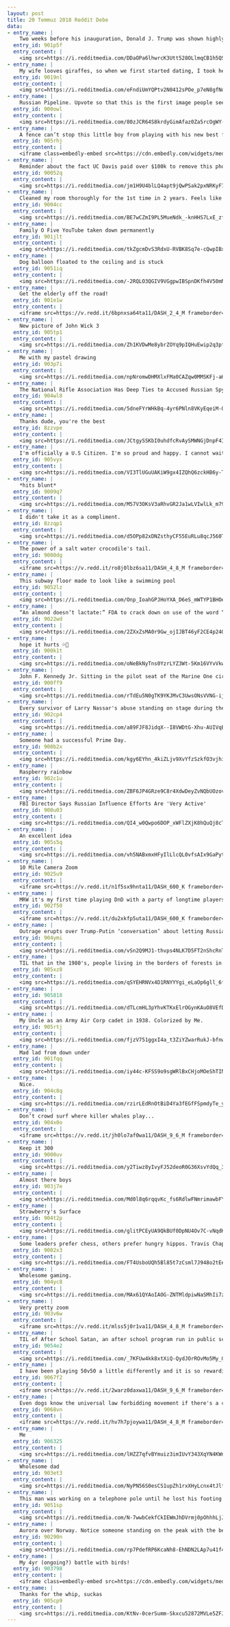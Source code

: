 ```yaml
---
layout: post
title: 20 Temmuz 2018 Reddit Debe
data:
- entry_name: |
    Two weeks before his inauguration, Donald J. Trump was shown highly classified intelligence indicating that President Vladimir V. Putin of Russia had personally ordered complex cyberattacks to sway the 2016 American election
  entry_id: 901p5f
  entry_content: |
    <img src=https://i.redditmedia.com/DDaOPa6lhwrcK3Utt528OLlmqCB1h5QSH9_LpBaYt-A.jpg?s=970af8e80b6c6dbed25ddea02409bcf3 frameborder=0>
- entry_name: |
    My wife looves giraffes, so when we first started dating, I took her to her first close up experience with one. This is still one of my favorite photos of her - it was pure bliss, followed by buckets of happy tears.
  entry_id: 9019nl
  entry_content: |
    <img src=https://i.redditmedia.com/eFndiUmYQPtv2N0412sPOe_p7eN8gfNdB-HY-16_QBI.jpg?s=cea8b1ff79222e4e2525aa0ea685a8c6 frameborder=0>
- entry_name: |
    Russian Pipeline. Upvote so that this is the first image people see when they Google “Russian Pipeline”
  entry_id: 900owl
  entry_content: |
    <img src=https://i.redditmedia.com/80zJCR64S8krdyGimAfaz0Za5rcOgWY-vGq3efQWiwo.jpg?s=b4fc4d1cc700c135f21e90ed61aa8f48 frameborder=0>
- entry_name: |
    A fence can’t stop this little boy from playing with his new best friend.
  entry_id: 905rhj
  entry_content: |
    <iframe class=embedly-embed src=https://cdn.embedly.com/widgets/media.html?src=https%3A%2F%2Fgfycat.com%2Fifr%2FTangibleAlarmingArabianoryx&url=https%3A%2F%2Fgfycat.com%2FTangibleAlarmingArabianoryx&image=https%3A%2F%2Fthumbs.gfycat.com%2FTangibleAlarmingArabianoryx-size_restricted.gif&key=2aa3c4d5f3de4f5b9120b660ad850dc9&type=text%2Fhtml&schema=gfycat width=360 height=640 scrolling=no frameborder=0 allow=autoplay; fullscreen allowfullscreen=true></iframe>
- entry_name: |
    Reminder about the fact UC Davis paid over $100k to remove this photo from the internet.
  entry_id: 90052q
  entry_content: |
    <img src=https://i.redditmedia.com/jm1H9U4blLQ4apt9jQwPSak2pxNRKyF7V5bV4NHcfG8.jpg?s=f98967b6bc232e74b0248316c77cbc0e frameborder=0>
- entry_name: |
    Cleaned my room thoroughly for the 1st time in 2 years. Feels like a physical sign my depression is getting better
  entry_id: 9004cc
  entry_content: |
    <img src=https://i.redditmedia.com/BE7wCZmI9PL5MueNdk_-knHHS7LxE_zfIwTCHLDR9O4.jpg?s=2cb74a42516b43c2f82fdf7b377b0ec4 frameborder=0>
- entry_name: |
    Family O Five YouTube taken down permanently
  entry_id: 901jlt
  entry_content: |
    <img src=https://i.redditmedia.com/tkZgcmDvS3RdxU-RVBK8Sq7e-cQwpIBxqNKR5W3wT8w.jpg?s=97b8294670072eed632e5e2f369a51ac frameborder=0>
- entry_name: |
    Dog balloon floated to the ceiling and is stuck
  entry_id: 9051iq
  entry_content: |
    <img src=https://i.redditmedia.com/-2RQLO3QGIV9VGgpwIBSpnDKfh4V50mNGqzt2ghnlfo.jpg?s=d9112de4c1bfc29c022db41102053313 frameborder=0>
- entry_name: |
    Get the elderly off the road!
  entry_id: 901e1w
  entry_content: |
    <iframe src=https://v.redd.it/6bpnxsa64ta11/DASH_2_4_M frameborder=0></iframe>
- entry_name: |
    New picture of John Wick 3
  entry_id: 905tp1
  entry_content: |
    <img src=https://i.redditmedia.com/Zh1KVDwMe8ybrZOYq9pIQHuEwip2q3pfGhjuKRLo88U.jpg?s=e0fa9c6c00cae14b4145f8f266a7149b frameborder=0>
- entry_name: |
    Me with my pastel drawing
  entry_id: 903p7i
  entry_content: |
    <img src=https://i.redditmedia.com/npNromwDHMXlxFMa0CAZqw0MMSKFj-aHx5rvgQNPXyA.jpg?s=32367452fb0109e8459ef69487aaec3d frameborder=0>
- entry_name: |
    The National Rifle Association Has Deep Ties to Accused Russian Spy Maria Butina - Here is the years’ worth of evidence.
  entry_id: 904wl8
  entry_content: |
    <img src=https://i.redditmedia.com/5dneFYrWHkBq-4yr6PNln8VKyEqeiM-O9RVgaFdBdk4.jpg?s=80fc085dafca286eb57cd1d231a0aed2 frameborder=0>
- entry_name: |
    Thanks dude, you're the best
  entry_id: 8zzvpe
  entry_content: |
    <img src=https://i.redditmedia.com/JCtgySSKbI0uhdfcRvAySMWNGjDnpF4INFsUQL2cEZU.jpg?s=044865c161797bc0fa8749a54b3bc358 frameborder=0>
- entry_name: |
    I'm officially a U.S Citizen. I'm so proud and happy. I cannot wait to vote!
  entry_id: 905vyx
  entry_content: |
    <img src=https://i.redditmedia.com/VI3TlUGuUAKiW9gx4IZQhQ6zckHB6y-TDNJOz1xs3_M.png?s=366f8e231e8eaa71f9748b39243655ac frameborder=0>
- entry_name: |
    *hits blunt*
  entry_id: 9009q7
  entry_content: |
    <img src=https://i.redditmedia.com/M57V3OKsV3aRhvGR2Ja1wLVIwlLk_m790ATTwLYzl-s.jpg?s=a877d66c439610aad2485820f232ecd8 frameborder=0>
- entry_name: |
    I didn't take it as a compliment.
  entry_id: 8zzqp1
  entry_content: |
    <img src=https://i.redditmedia.com/d5OPp82xDNZsthyCF55EuRLu8qcJ560T3UT71khlyWw.png?s=91e436a9075a6c291f44e9fe0d3db4c3 frameborder=0>
- entry_name: |
    The power of a salt water crocodile's tail.
  entry_id: 9000dg
  entry_content: |
    <iframe src=https://v.redd.it/ro8j0lbz6sa11/DASH_4_8_M frameborder=0></iframe>
- entry_name: |
    This subway floor made to look like a swimming pool
  entry_id: 9052lz
  entry_content: |
    <img src=https://i.redditmedia.com/Onp_IoahGPJHoYXA_D6eS_mWTYP1BHOeLn7DbWgqRDU.jpg?s=f1a49cac71450a79349c90d1cd25ab21 frameborder=0>
- entry_name: |
    “An almond doesn’t lactate:” FDA to crack down on use of the word “milk”
  entry_id: 9022wd
  entry_content: |
    <img src=https://i.redditmedia.com/2ZXxZsMA0r9Gw_ojIJBT46yF2CE4p24GkNKova7D8Bs.jpg?s=4933552e13d9bb69d041288510a253c7 frameborder=0>
- entry_name: |
    hope it hurts 💦🔫
  entry_id: 900k1t
  entry_content: |
    <img src=https://i.redditmedia.com/oNeBkNyTns0YzrLYZ3Wt-5Km16VYvVkwdvgbi08dPuQ.png?s=30871b0a15f35612510e6c88c5ce568d frameborder=0>
- entry_name: |
    John F. Kennedy Jr. Sitting in the pilot seat of the Marine One circa 1963
  entry_id: 900ff9
  entry_content: |
    <img src=https://i.redditmedia.com/rTdEu5N0gTK9YKJMvC3UwsONsVVNG-ij1pFbo0g-EXk.jpg?s=c4ba0020abca716dd22ead6756554dc9 frameborder=0>
- entry_name: |
    Every survivor of Larry Nassar's abuse standing on stage during the ESPYs
  entry_id: 902cp4
  entry_content: |
    <img src=https://i.redditmedia.com/a89FJF8JidqX--I8VWDtG-Xhu-AUIVqEP9fSgsdcg1w.jpg?s=52f2683faf729d28a4d257d111bb0d2a frameborder=0>
- entry_name: |
    Someone had a successful Prime Day.
  entry_id: 900b2x
  entry_content: |
    <img src=https://i.redditmedia.com/kgy6EYhn_4kiZLjv9XvYfzSzkfO3vjhiXY9ZHrFXxMI.jpg?s=dc8533c3353a5f3eec89c5a3faab2c53 frameborder=0>
- entry_name: |
    Raspberry rainbow
  entry_id: 902c1u
  entry_content: |
    <img src=https://i.redditmedia.com/ZBF6JP4GRze9C8r4XdwDeyZvNQbUOzovK9RMNdk-ZNo.jpg?s=1594bc8d27d5733591bdd8e59d8f7167 frameborder=0>
- entry_name: |
    FBI Director Says Russian Influence Efforts Are 'Very Active'
  entry_id: 900u03
  entry_content: |
    <img src=https://i.redditmedia.com/QI4_w0Qwpo6DOP_xWFlZXjK8hQuQj8cTVA3X1KfzJ4s.jpg?s=ce9f1e5f024278b429297970ae14662f frameborder=0>
- entry_name: |
    An excellent idea
  entry_id: 905s5q
  entry_content: |
    <img src=https://i.redditmedia.com/vh5NABxmxHFyIlLlcQL0vfsAIx9GaPytSxrBrnwgH_U.jpg?s=1cb60b9f9521f6fe699f9b622165da6a frameborder=0>
- entry_name: |
    10 Mile Camera Zoom
  entry_id: 9025u9
  entry_content: |
    <iframe src=https://v.redd.it/n1f5sx9hnta11/DASH_600_K frameborder=0></iframe>
- entry_name: |
    MRW it's my first time playing DnD with a party of longtime players
  entry_id: 902f50
  entry_content: |
    <iframe src=https://v.redd.it/du2xkfp5uta11/DASH_600_K frameborder=0></iframe>
- entry_name: |
    Outrage erupts over Trump-Putin ‘conversation’ about letting Russia interrogate ex-U.S. diplomat Michael McFaul
  entry_id: 904ymi
  entry_content: |
    <img src=https://i.redditmedia.com/vSn2Q9MJ1-thvps4NLK7D5FT2nShcRnT-LnrFBGXgI4.jpg?s=9c4a93587ee192875ff1003aa38d2d1b frameborder=0>
- entry_name: |
    TIL that in the 1980's, people living in the borders of forests in India and Bangladesh were issued plastic face masks to wear on the back of their heads. Tiger attacks virtually stopped because the tigers thought people were looking at them when their backs were turned.
  entry_id: 905xz8
  entry_content: |
    <img src=https://i.redditmedia.com/qSYEHRNVx4D1RNYYYgi_eLaOp6gll_6fAwOGlQB472c.jpg?s=4b3eb2ccc757d27febfc1cd161d7d155 frameborder=0>
- entry_name: |
  entry_id: 905818
  entry_content: |
    <img src=https://i.redditmedia.com/dTLcmHL3pYhvKTKxElrOGynKAuO8VEfDI3NlkkRXmZY.jpg?s=1831bf1d1fc5324e857865a70eaf648e frameborder=0>
- entry_name: |
    My Uncle as an Army Air Corp cadet in 1938. Colorized by Me.
  entry_id: 905rtj
  entry_content: |
    <img src=https://i.redditmedia.com/fjzV751ggxI4a_t3ZiYZwarRukJ-bfnwH3UFXXAeQXo.jpg?s=12898e9865e48e50ae74b81a4b4fe036 frameborder=0>
- entry_name: |
    Mad lad from down under
  entry_id: 901fqq
  entry_content: |
    <img src=https://i.redditmedia.com/iy44c-KFSS9o9sgWRlBxCHjoMOeShTINuXueBBYjXAM.jpg?s=7a3173759c7034d3e1fd10d46eb51e2a frameborder=0>
- entry_name: |
    Nice.
  entry_id: 904c8q
  entry_content: |
    <img src=https://i.redditmedia.com/rzirLEdRnOtBiD4Ya3fEGfFSpmdyTe_yaJmDK7FHMRE.jpg?s=df3b110ecebb07c2107c5355c1b9ffe7 frameborder=0>
- entry_name: |
    Don’t crowd surf where killer whales play...
  entry_id: 904x0o
  entry_content: |
    <iframe src=https://v.redd.it/jh0lo7af0wa11/DASH_9_6_M frameborder=0></iframe>
- entry_name: |
    Keep it 300
  entry_id: 9000uv
  entry_content: |
    <img src=https://i.redditmedia.com/y2Tiwz8yIvyFJ52deoR0G36XsvYdQq_3B_YBOG_f0tI.jpg?s=83c598995c29e527a34cfaa8775fe9c5 frameborder=0>
- entry_name: |
    Almost there boys
  entry_id: 903j7e
  entry_content: |
    <img src=https://i.redditmedia.com/Md0l8q6rqqvKc_fs6RdlwFNmrimawbFYETRZgw6gUXU.jpg?s=37a46ae89eab1388c7718ac7337f2f15 frameborder=0>
- entry_name: |
    Strawberry's Surface
  entry_id: 904t2p
  entry_content: |
    <img src=https://i.redditmedia.com/glitPCEyUA9QkBUf0DpNU4Ov7C-vNqdKeU9tTEgIy1g.jpg?s=7b352b6fb7a5c43a938a348e3acedde5 frameborder=0>
- entry_name: |
    Some leaders prefer chess, others prefer hungry hippos. Travis Chapman, oil, 2018
  entry_id: 9002x3
  entry_content: |
    <img src=https://i.redditmedia.com/FT4UsboUQh5Bl85t7zCsml7J948o2tEeyBCJyLZinKs.jpg?s=cf98b0f0e16f0673f089ca66c6e27372 frameborder=0>
- entry_name: |
    Wholesome gaming.
  entry_id: 904yc8
  entry_content: |
    <img src=https://i.redditmedia.com/MAx61QYAoIAOG-ZNTMldpiwNaSMhIi7zR0mDRA0Dx3k.jpg?s=c85198c795338b795ac62a1ce03384e9 frameborder=0>
- entry_name: |
    Very pretty zoom
  entry_id: 903v6w
  entry_content: |
    <iframe src=https://v.redd.it/mlss5j0r1va11/DASH_4_8_M frameborder=0></iframe>
- entry_name: |
    TIL of After School Satan, an after school program run in public schools across the US by The Satanic Temple, which emphasizes a scientific and rationalist, non-superstitious world view.
  entry_id: 9054e2
  entry_content: |
    <img src=https://i.redditmedia.com/_7KFUw4kk8xtXiQ-QydJOrROvMo5My_GIpuLCpEg-9E.jpg?s=7212ac08d07c20b80de6f68c3343d733 frameborder=0>
- entry_name: |
    I have been playing 50v50 a little differently and it is so rewarding! So I made a little something with my replays.
  entry_id: 9067f2
  entry_content: |
    <iframe src=https://v.redd.it/2warz0daxwa11/DASH_9_6_M frameborder=0></iframe>
- entry_name: |
    Even dogs know the universal law forbidding movement if there's a cat in your lap
  entry_id: 9068vn
  entry_content: |
    <iframe src=https://v.redd.it/hv7h7pjoywa11/DASH_4_8_M frameborder=0></iframe>
- entry_name: |
    Me
  entry_id: 906325
  entry_content: |
    <img src=https://i.redditmedia.com/lHZZ7qfvBYmuiz3imIUvY343XqYN4KWnvjLdtLdxoQw.jpg?s=d30a88798684a9dc3e6e15758e29b943 frameborder=0>
- entry_name: |
    Wholesome dad
  entry_id: 903et3
  entry_content: |
    <img src=https://i.redditmedia.com/NyPN56S0esCS1upZh1rxXHyLcnx4tJlf0aV_lcghGms.jpg?s=2bac860aeed3235ccd9e00a3be889e46 frameborder=0>
- entry_name: |
    This man was working on a telephone pole until he lost his footing and fell down. His dog lay beside him since the ambulance came.
  entry_id: 9051sp
  entry_content: |
    <img src=https://i.redditmedia.com/N-7wwbCekfCkIEWmJhDVrmj0pOhhhLjJMx6_j1WFOAc.jpg?s=0682855beb3d80e190dec959192617d4 frameborder=0>
- entry_name: |
    Aurora over Norway. Notice someone standing on the peak with the best view.
  entry_id: 90290n
  entry_content: |
    <img src=https://i.redditmedia.com/rp7PdefRP6KcaNh8-EhNDN2LAp7u41f420Hw7sydDIk.jpg?s=4c057b21bcc222801ac8dd30b6198352 frameborder=0>
- entry_name: |
    My 4yr (ongoing?) battle with birds!
  entry_id: 903798
  entry_content: |
    <iframe class=embedly-embed src=https://cdn.embedly.com/widgets/media.html?src=%2F%2Fimgur.com%2Fa%2FW4GPjdh%2Fembed&url=https%3A%2F%2Fimgur.com%2Fa%2FW4GPjdh&image=https%3A%2F%2Fi.imgur.com%2FIvBJWES.jpg%3Ffb&key=522baf40bd3911e08d854040d3dc5c07&type=text%2Fhtml&schema=imgur width=550 height=550 scrolling=no frameborder=0 allow=autoplay; fullscreen allowfullscreen=true></iframe>
- entry_name: |
    Thanks for the whip, suckas
  entry_id: 905cp9
  entry_content: |
    <img src=https://i.redditmedia.com/KtNv-0cerSumm-Skxcu52872MVLe5ZFJzn5AmtOC8l0.jpg?s=2ae91ac24ebdcb8bff4c89f2b955c0c5 frameborder=0>
---
```

